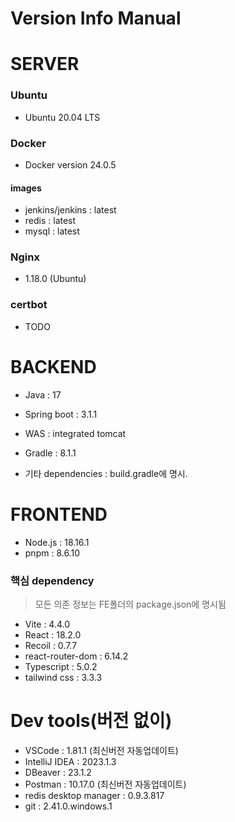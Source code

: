 # Version Info Manual

# SERVER

### Ubuntu
- Ubuntu 20.04 LTS

### Docker 
- Docker version 24.0.5

#### images
- jenkins/jenkins : latest
- redis : latest
- mysql : latest

### Nginx
- 1.18.0 (Ubuntu)

### certbot
- TODO 

# BACKEND

- Java : 17
- Spring boot : 3.1.1
- WAS : integrated tomcat
- Gradle : 8.1.1

- 기타 dependencies : build.gradle에 명시.

# FRONTEND

- Node.js : 18.16.1
- pnpm : 8.6.10

### 핵심 dependency
> 모든 의존 정보는 FE폴더의 package.json에 명시됨

- Vite : 4.4.0
- React : 18.2.0
- Recoil : 0.7.7
- react-router-dom : 6.14.2
- Typescript : 5.0.2
- tailwind css : 3.3.3

# Dev tools(버전 없이)

- VSCode : 1.81.1 (최신버전 자동업데이트)
- IntelliJ IDEA : 2023.1.3
- DBeaver : 23.1.2
- Postman : 10.17.0 (최신버전 자동업데이트)
- redis desktop manager : 0.9.3.817
- git : 2.41.0.windows.1


